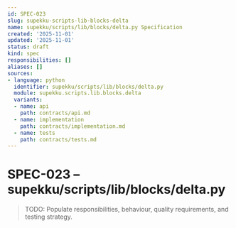 ```yaml
---
id: SPEC-023
slug: supekku-scripts-lib-blocks-delta
name: supekku/scripts/lib/blocks/delta.py Specification
created: '2025-11-01'
updated: '2025-11-01'
status: draft
kind: spec
responsibilities: []
aliases: []
sources:
- language: python
  identifier: supekku/scripts/lib/blocks/delta.py
  module: supekku.scripts.lib.blocks.delta
  variants:
  - name: api
    path: contracts/api.md
  - name: implementation
    path: contracts/implementation.md
  - name: tests
    path: contracts/tests.md
---
```


# SPEC-023 – supekku/scripts/lib/blocks/delta.py

> TODO: Populate responsibilities, behaviour, quality requirements, and testing strategy.
